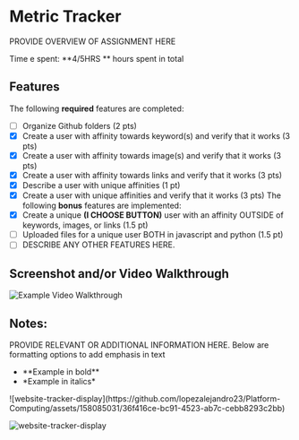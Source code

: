 # Metric Tracker

PROVIDE OVERVIEW OF ASSIGNMENT HERE

Time e spent: **4/5HRS ** hours spent in total
## Features
The following **required** features are completed:
- [ ] Organize Github folders (2 pts)
- [x] Create a user with affinity towards keyword(s) and verify that it works (3
pts)
- [x] Create a user with affinity towards image(s) and verify that it works (3 pts)
- [x] Create a user with affinity towards links and verify that it works (3 pts)
- [x] Describe a user with unique affinities (1 pt)
- [x] Create a user with unique affinities and verify that it works (3 pts)
The following **bonus** features are implemented:
- [x] Create a unique **(I CHOOSE BUTTON)** user with an affinity OUTSIDE of keywords, images, or links
(1.5 pt)
- [ ] Uploaded files for a unique user BOTH in javascript and python (1.5 pt)
- [ ] DESCRIBE ANY OTHER FEATURES HERE.
## Screenshot and/or Video Walkthrough
<img src="https://imgur.com/gallery/4rAXx5x" title='Example Video Walkthrough'
width='' alt='Example Video Walkthrough' />
## Notes:
PROVIDE RELEVANT OR ADDITIONAL INFORMATION HERE. Below are formatting options to
add emphasis in text
<ul>
<li>**Example in bold**</li>
<li>*Example in italics*</li>
</ul>
![website-tracker-display](https://github.com/lopezalejandro23/Platform-Computing/assets/158085031/36f416ce-bc91-4523-ab7c-cebb8293c2bb)

![website-tracker-display](https://github.com/lopezalejandro23/Platform-Computing/assets/158085031/db390464-f754-4d24-9ace-e6e18093e8f3)

